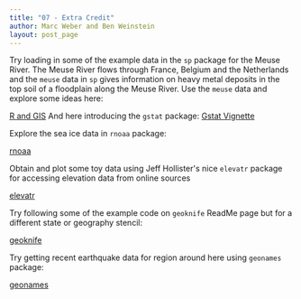 ```yaml
---
title: "07 - Extra Credit"
author: Marc Weber and Ben Weinstein
layout: post_page
---
```


Try loading in some of the example data in the `sp` package for the Meuse River.  The Meuse River flows through France, Belgium and the Netherlands and the `meuse` data in `sp` gives information on heavy metal deposits in the top soil of a floodplain along the Meuse River.  Use the `meuse` data and explore some ideas here:

[R and GIS](http://pebesma.staff.ifgi.de/AGIS/slides_R.pdf
)
And here introducing the `gstat` package:
[Gstat Vignette](https://cran.r-project.org/web/packages/gstat/vignettes/gstat.pdf)


Explore the sea ice data in `rnoaa` package:

[rnoaa](https://github.com/ropensci/rnoaa)

Obtain and plot some toy data using Jeff Hollister's nice `elevatr` package for accessing elevation data from online sources
  
[elevatr](https://github.com/jhollist/elevatr/blob/master/vignettes/introduction_to_elevatr.Rmd)

Try following some of the example code on `geoknife` ReadMe page but for a different state or geography stencil:

[geoknife](https://github.com/USGS-R/geoknife)

Try getting recent earthquake data for region around here using `geonames` package:

[geonames](https://cran.r-project.org/web/packages/geonames/geonames.pdf)
